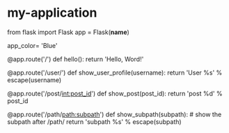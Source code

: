 # my-application
from flask import Flask
app = Flask(__name__)

app_color= 'Blue'

@app.route('/')
def hello():
    return 'Hello, Word!'

@app.route('/user/<username>')
def show_user_profile(username):
    return 'User %s' % escape(username)

@app.route('/post/<int:post_id>')
def show_post(post_id):
    return 'post %d' % post_id

@app.route('/path/<path:subpath>')
def show_subpath(subpath):
    # show the subpath after /path/
    return 'subpath %s' % escape(subpath)


